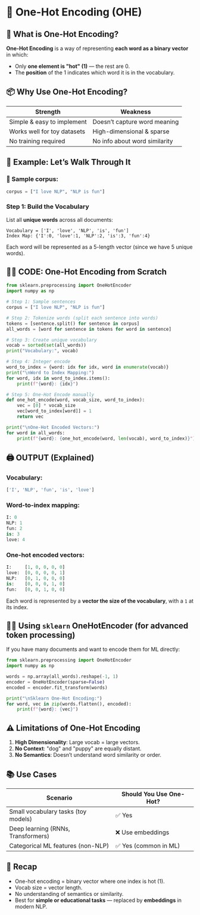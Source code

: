 # 🔢 One-Hot Encoding (OHE)

## 🧠 What is One-Hot Encoding?

**One-Hot Encoding** is a way of representing **each word as a binary vector** in which:

- Only **one element is "hot" (1)** — the rest are 0.
- The **position** of the 1 indicates which word it is in the vocabulary.

## 📦 Why Use One-Hot Encoding?

|Strength|Weakness|
|---|---|
|Simple & easy to implement|Doesn’t capture word meaning|
|Works well for toy datasets|High-dimensional & sparse|
|No training required|No info about word similarity|

## 🧾 Example: Let’s Walk Through It

### 📝 Sample corpus:

```python
corpus = ["I love NLP", "NLP is fun"]
```

### Step 1: Build the Vocabulary

List all **unique words** across all documents:

```
Vocabulary = ['I', 'love', 'NLP', 'is', 'fun']
Index Map: {'I':0, 'love':1, 'NLP':2, 'is':3, 'fun':4}
```

Each word will be represented as a 5-length vector (since we have 5 unique words).

## 🧑‍💻 CODE: One-Hot Encoding from Scratch

```python
from sklearn.preprocessing import OneHotEncoder
import numpy as np

# Step 1: Sample sentences
corpus = ["I love NLP", "NLP is fun"]

# Step 2: Tokenize words (split each sentence into words)
tokens = [sentence.split() for sentence in corpus]
all_words = [word for sentence in tokens for word in sentence]

# Step 3: Create unique vocabulary
vocab = sorted(set(all_words))
print("Vocabulary:", vocab)

# Step 4: Integer encode
word_to_index = {word: idx for idx, word in enumerate(vocab)}
print("\nWord to Index Mapping:")
for word, idx in word_to_index.items():
    print(f"{word}: {idx}")

# Step 5: One-Hot Encode manually
def one_hot_encode(word, vocab_size, word_to_index):
    vec = [0] * vocab_size
    vec[word_to_index[word]] = 1
    return vec

print("\nOne-Hot Encoded Vectors:")
for word in all_words:
    print(f"{word}: {one_hot_encode(word, len(vocab), word_to_index)}")
```

## 🖨️ OUTPUT (Explained)

### Vocabulary:

```python
['I', 'NLP', 'fun', 'is', 'love']
```

### Word-to-index mapping:

```python
I: 0
NLP: 1
fun: 2
is: 3
love: 4
```

### One-hot encoded vectors:

```python
I:     [1, 0, 0, 0, 0]
love:  [0, 0, 0, 0, 1]
NLP:   [0, 1, 0, 0, 0]
is:    [0, 0, 0, 1, 0]
fun:   [0, 0, 1, 0, 0]
```

Each word is represented by a **vector the size of the vocabulary**, with a `1` at its index.

## 🧑‍🔬 Using `sklearn` OneHotEncoder (for advanced token processing)

If you have many documents and want to encode them for ML directly:

```python
from sklearn.preprocessing import OneHotEncoder
import numpy as np

words = np.array(all_words).reshape(-1, 1)
encoder = OneHotEncoder(sparse=False)
encoded = encoder.fit_transform(words)

print("\nSklearn One-Hot Encoding:")
for word, vec in zip(words.flatten(), encoded):
    print(f"{word}: {vec}")
```

## ⚠️ Limitations of One-Hot Encoding

1. **High Dimensionality**: Large vocab = large vectors.
2. **No Context**: "dog" and "puppy" are equally distant.
3. **No Semantics**: Doesn’t understand word similarity or order.

## 📚 Use Cases

|Scenario|Should You Use One-Hot?|
|---|---|
|Small vocabulary tasks (toy models)|✅ Yes|
|Deep learning (RNNs, Transformers)|❌ Use embeddings|
|Categorical ML features (non-NLP)|✅ Yes (common in ML)|

## 🔁 Recap

- One-hot encoding = binary vector where one index is hot (1).
- Vocab size = vector length.
- No understanding of semantics or similarity.
- Best for **simple or educational tasks** — replaced by **embeddings** in modern NLP.
